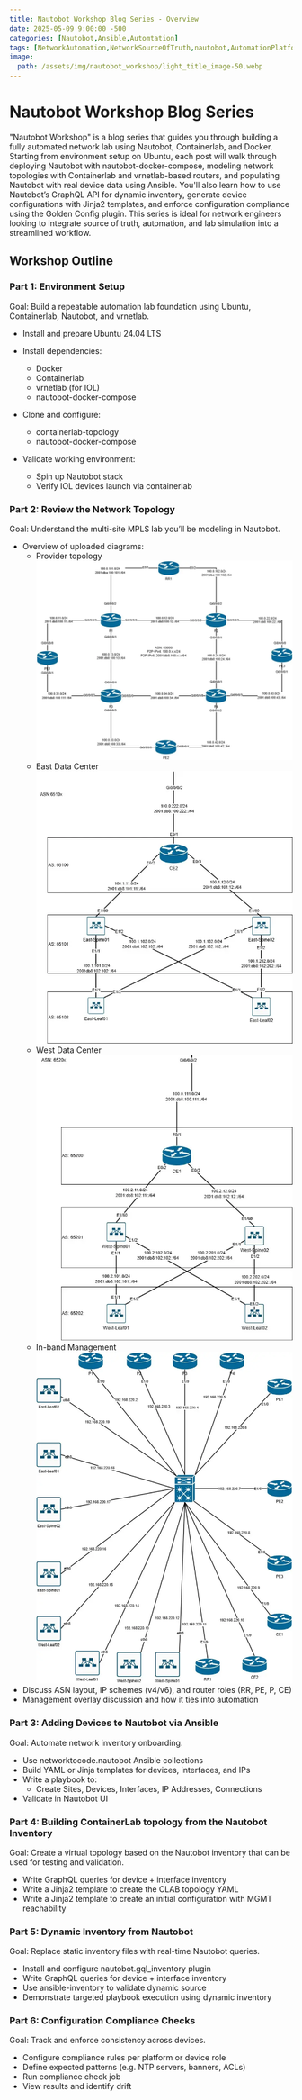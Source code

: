 ```yaml
---
title: Nautobot Workshop Blog Series - Overview
date: 2025-05-09 9:00:00 -500
categories: [Nautobot,Ansible,Automtation]
tags: [NetworkAutomation,NetworkSourceOfTruth,nautobot,AutomationPlatform,NautobotTutorials]
image:
  path: /assets/img/nautobot_workshop/light_title_image-50.webp
---
```


# Nautobot Workshop Blog Series
"Nautobot Workshop" is a blog series that guides you through building a fully automated network lab using Nautobot, Containerlab, and Docker. Starting from environment setup on Ubuntu, each post will walk through deploying Nautobot with nautobot-docker-compose, modeling network topologies with Containerlab and vrnetlab-based routers, and populating Nautobot with real device data using Ansible. You'll also learn how to use Nautobot’s GraphQL API for dynamic inventory, generate device configurations with Jinja2 templates, and enforce configuration compliance using the Golden Config plugin. This series is ideal for network engineers looking to integrate source of truth, automation, and lab simulation into a streamlined workflow.

## Workshop Outline

### Part 1: Environment Setup
Goal: Build a repeatable automation lab foundation using Ubuntu, Containerlab, Nautobot, and vrnetlab.

- Install and prepare Ubuntu 24.04 LTS
- Install dependencies:

    - Docker
    - Containerlab
    - vrnetlab (for IOL)
    - nautobot-docker-compose
- Clone and configure:
    - containerlab-topology
    - nautobot-docker-compose

- Validate working environment:
    - Spin up Nautobot stack
    - Verify IOL devices launch via containerlab

### Part 2: Review the Network Topology
Goal: Understand the multi-site MPLS lab you’ll be modeling in Nautobot.

- Overview of uploaded diagrams:
  - Provider topology <img src="/assets/img/nautobot_workshop/Nautobot Workshop-Backbone.webp" alt="">
  - East Data Center <img src="/assets/img/nautobot_workshop/Nautobot Workshop-East DataCenter.webp" alt="">
  - West Data Center <img src="/assets/img/nautobot_workshop/Nautobot Workshop-West DataCenter.webp" alt="">
  - In-band Management <img src="/assets/img/nautobot_workshop/Nautobot Workshop-IN-BAND MGMT.webp" alt="">
- Discuss ASN layout, IP schemes (v4/v6), and router roles (RR, PE, P, CE)
- Management overlay discussion and how it ties into automation

### Part 3: Adding Devices to Nautobot via Ansible
Goal: Automate network inventory onboarding.

- Use networktocode.nautobot Ansible collections
- Build YAML or Jinja templates for devices, interfaces, and IPs
- Write a playbook to:
  - Create Sites, Devices, Interfaces, IP Addresses, Connections
- Validate in Nautobot UI

### Part 4: Building ContainerLab topology from the Nautobot Inventory
Goal: Create a virtual topology based on the Nautobot inventory that can be used for testing and validation.

- Write GraphQL queries for device + interface inventory
- Write a Jinja2 template to create the CLAB topology YAML
- Write a Jinja2 template to create an initial configuration with MGMT reachability

### Part 5: Dynamic Inventory from Nautobot
Goal: Replace static inventory files with real-time Nautobot queries.

- Install and configure nautobot.gql_inventory plugin
- Write GraphQL queries for device + interface inventory
- Use ansible-inventory to validate dynamic source
- Demonstrate targeted playbook execution using dynamic inventory

### Part 6: Configuration Compliance Checks
Goal: Track and enforce consistency across devices.

- Configure compliance rules per platform or device role
- Define expected patterns (e.g. NTP servers, banners, ACLs)
- Run compliance check job
- View results and identify drift